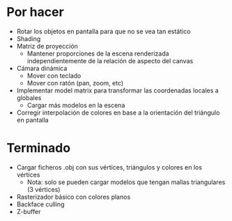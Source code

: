 # Por hacer
- Rotar los objetos en pantalla para que no se vea tan estático
- Shading
- Matriz de proyección
    - Mantener proporciones de la escena renderizada independientemente de la relación de aspecto del canvas
- Cámara dinámica
    - Mover con teclado
    - Mover con ratón (pan, zoom, etc)
- Implementar model matrix para transformar las coordenadas locales a globales
    - Cargar más modelos en la escena
- Corregir interpolación de colores en base a la orientación del triángulo en pantalla

# Terminado
- Cargar ficheros .obj con sus vértices, triángulos y colores en los vértices
    - Nota: solo se pueden cargar modelos que tengan mallas triangulares (3 vértices)
- Rasterizador básico con colores planos
- Backface culling
- Z-buffer
